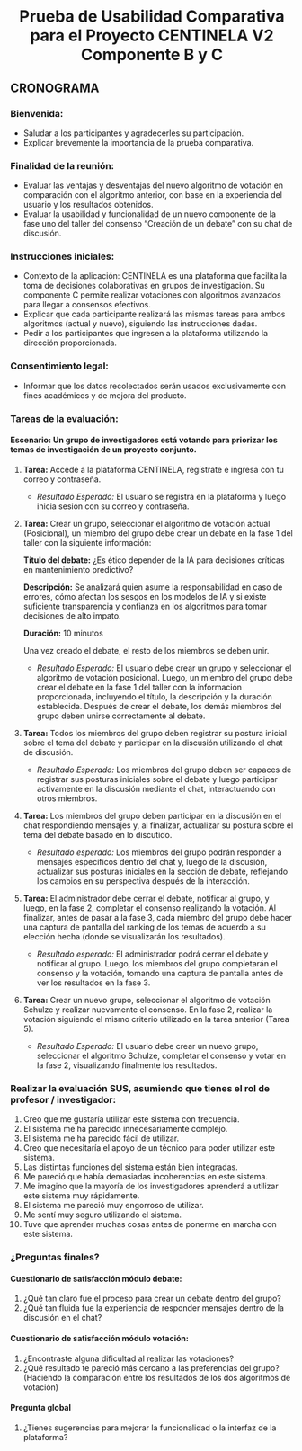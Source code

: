 <div style="text-align: center;">
  <h1>Prueba de Usabilidad Comparativa para el Proyecto CENTINELA V2 Componente B y C</h1>
</div>

## CRONOGRAMA

### Bienvenida:

- Saludar a los participantes y agradecerles su participación.
- Explicar brevemente la importancia de la prueba comparativa.

### Finalidad de la reunión:

- Evaluar las ventajas y desventajas del nuevo algoritmo de votación en comparación con el algoritmo anterior, con base en la experiencia del usuario y los resultados obtenidos.
- Evaluar la usabilidad y funcionalidad de un nuevo componente de la fase uno del taller del consenso “Creación de un debate” con su chat de discusión.

### Instrucciones iniciales:

- Contexto de la aplicación: CENTINELA es una plataforma que facilita la toma de decisiones colaborativas en grupos de investigación. Su componente C permite realizar votaciones con algoritmos avanzados para llegar a consensos efectivos.
- Explicar que cada participante realizará las mismas tareas para ambos algoritmos (actual y nuevo), siguiendo las instrucciones dadas.
- Pedir a los participantes que ingresen a la plataforma utilizando la dirección proporcionada.

### Consentimiento legal:

- Informar que los datos recolectados serán usados exclusivamente con fines académicos y de mejora del producto.

### Tareas de la evaluación:

#### Escenario: Un grupo de investigadores está votando para priorizar los temas de investigación de un proyecto conjunto.

1. **Tarea:** Accede a la plataforma CENTINELA, regístrate e ingresa con tu correo y contraseña.
    - *Resultado Esperado:* El usuario se registra en la plataforma y luego inicia sesión con su correo y contraseña.
2. **Tarea:** Crear un grupo, seleccionar el algoritmo de votación actual (Posicional), un miembro del grupo debe crear un debate en la fase 1 del taller con la siguiente información:
    
    **Título del debate:** ¿Es ético depender de la IA para decisiones críticas en mantenimiento predictivo?
    
    **Descripción:** Se analizará quien asume la responsabilidad en caso de errores, cómo afectan los sesgos en los modelos de IA y si existe suficiente transparencia y confianza en los algoritmos para tomar decisiones de alto impato.
    
    **Duración:** 10 minutos
    
    Una vez creado el debate, el resto de los miembros se deben unir.
    
    - *Resultado Esperado:* El usuario debe crear un grupo y seleccionar el algoritmo de votación posicional. Luego, un miembro del grupo debe crear el debate en la fase 1 del taller con la información proporcionada, incluyendo el título, la descripción y la duración establecida. Después de crear el debate, los demás miembros del grupo deben unirse correctamente al debate.
3. **Tarea:** Todos los miembros del grupo deben registrar su postura inicial sobre el tema del debate y participar en la discusión utilizando el chat de discusión.
    - *Resultado Esperado:* Los miembros del grupo deben ser capaces de registrar sus posturas iniciales sobre el debate y luego participar activamente en la discusión mediante el chat, interactuando con otros miembros.
4. **Tarea:** Los miembros del grupo deben participar en la discusión en el chat respondiendo mensajes y, al finalizar, actualizar su postura sobre el tema del debate basado en lo discutido.
    - *Resultado esperado:* Los miembros del grupo podrán responder a mensajes específicos dentro del chat y, luego de la discusión, actualizar sus posturas iniciales en la sección de debate, reflejando los cambios en su perspectiva después de la interacción.
5. **Tarea:** El administrador debe cerrar el debate, notificar al grupo, y luego, en la fase 2, completar el consenso realizando la votación. Al finalizar, antes de pasar a la fase 3, cada miembro del grupo debe hacer una captura de pantalla del ranking de los temas de acuerdo a su elección hecha (donde se visualizarán los resultados).
    - *Resultado esperado:* El administrador podrá cerrar el debate y notificar al grupo. Luego, los miembros del grupo completarán el consenso y la votación, tomando una captura de pantalla antes de ver los resultados en la fase 3.
6. **Tarea:** Crear un nuevo grupo, seleccionar el algoritmo de votación Schulze y realizar nuevamente el consenso. En la fase 2, realizar la votación siguiendo el mismo criterio utilizado en la tarea anterior (Tarea 5).
    - *Resultado Esperado:* El usuario debe crear un nuevo grupo, seleccionar el algoritmo Schulze, completar el consenso y votar en la fase 2, visualizando finalmente los resultados.

### Realizar la evaluación SUS, asumiendo que tienes el rol de profesor / investigador:

1. Creo que me gustaría utilizar este sistema con frecuencia.
2. El sistema me ha parecido innecesariamente complejo.
3. El sistema me ha parecido fácil de utilizar.
4. Creo que necesitaría el apoyo de un técnico para poder utilizar este sistema.
5. Las distintas funciones del sistema están bien integradas.
6. Me pareció que había demasiadas incoherencias en este sistema.
7. Me imagino que la mayoría de los investigadores aprenderá a utilizar este sistema muy rápidamente.
8. El sistema me pareció muy engorroso de utilizar.
9. Me sentí muy seguro utilizando el sistema.
10. Tuve que aprender muchas cosas antes de ponerme en marcha con este sistema.

### ¿Preguntas finales?

#### Cuestionario de satisfacción módulo debate:

1. ¿Qué tan claro fue el proceso para crear un debate dentro del grupo?
2. ¿Qué tan fluida fue la experiencia de responder mensajes dentro de la discusión en el chat?

#### Cuestionario de satisfacción módulo votación:

1. ¿Encontraste alguna dificultad al realizar las votaciones?
2. ¿Qué resultado te pareció más cercano a las preferencias del grupo? (Haciendo la comparación entre los resultados de los dos algoritmos de votación)

#### Pregunta global

1. ¿Tienes sugerencias para mejorar la funcionalidad o la interfaz de la plataforma?
